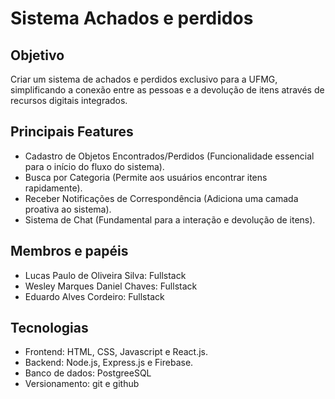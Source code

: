 # Sistema Achados e perdidos

## Objetivo
Criar um sistema de achados e perdidos exclusivo para a UFMG, simplificando a conexão entre as pessoas e a devolução de itens através de recursos digitais integrados.

## Principais Features
- Cadastro de Objetos Encontrados/Perdidos (Funcionalidade essencial para o início do fluxo do sistema).
- Busca por Categoria (Permite aos usuários encontrar itens rapidamente).
- Receber Notificações de Correspondência (Adiciona uma camada proativa ao sistema).
- Sistema de Chat (Fundamental para a interação e devolução de itens).

## Membros e papéis
- Lucas Paulo de Oliveira Silva: Fullstack
- Wesley Marques Daniel Chaves: Fullstack
- Eduardo Alves Cordeiro: Fullstack

## Tecnologias
- Frontend: HTML, CSS, Javascript e React.js.  
- Backend: Node.js, Express.js e Firebase.
- Banco de dados: PostgreeSQL
- Versionamento: git e github

